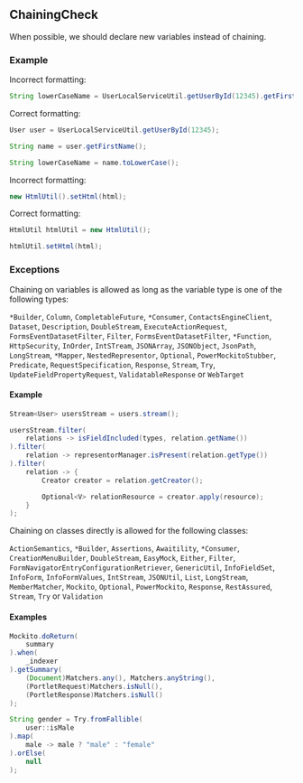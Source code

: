 ## ChainingCheck

When possible, we should declare new variables instead of chaining.

### Example

Incorrect formatting:

```java
String lowerCaseName = UserLocalServiceUtil.getUserById(12345).getFirstName().toLowerCase();
```

Correct formatting:

```java
User user = UserLocalServiceUtil.getUserById(12345);

String name = user.getFirstName();

String lowerCaseName = name.toLowerCase();
```

Incorrect formatting:

```java
new HtmlUtil().setHtml(html);

```

Correct formatting:

```java
HtmlUtil htmlUtil = new HtmlUtil();

htmlUtil.setHtml(html);
```

### Exceptions

Chaining on variables is allowed as long as the variable type is one of the
following types:

`*Builder`, `Column`, `CompletableFuture`, `*Consumer`, `ContactsEngineClient`,
`Dataset`, `Description`, `DoubleStream`, `ExecuteActionRequest`,
`FormsEventDatasetFilter`, `Filter`, `FormsEventDatasetFilter`, `*Function`,
`HttpSecurity`, `InOrder`, `IntSTream`, `JSONArray`, `JSONObject`, `JsonPath`,
`LongStream`, `*Mapper`, `NestedRepresentor`, `Optional`, `PowerMockitoStubber`,
`Predicate`, `RequestSpecification`, `Response`, `Stream`, `Try`,
`UpdateFieldPropertyRequest`, `ValidatableResponse` or `WebTarget`

#### Example

```java
Stream<User> usersStream = users.stream();

usersStream.filter(
    relations -> isFieldIncluded(types, relation.getName())
).filter(
    relation -> representorManager.isPresent(relation.getType())
).filter(
    relation -> {
        Creator creator = relation.getCreator();

        Optional<V> relationResource = creator.apply(resource);
    }
);
```

Chaining on classes directly is allowed for the following classes:

`ActionSemantics`, `*Builder`, `Assertions`, `Awaitility`, `*Consumer`,
`CreationMenuBuilder`, `DoubleStream`, `EasyMock`, `Either`, `Filter`,
`FormNavigatorEntryConfigurationRetriever`, `GenericUtil`, `InfoFieldSet`,
`InfoForm`, `InfoFormValues`, `IntStream`, `JSONUtil`, `List`, `LongStream`,
`MemberMatcher`, `Mockito`, `Optional`, `PowerMockito`, `Response`,
`RestAssured`, `Stream`, `Try` or `Validation`

#### Examples

```java
Mockito.doReturn(
    summary
).when(
    _indexer
).getSummary(
    (Document)Matchers.any(), Matchers.anyString(),
    (PortletRequest)Matchers.isNull(),
    (PortletResponse)Matchers.isNull()
);
```

```java
String gender = Try.fromFallible(
    user::isMale
).map(
    male -> male ? "male" : "female"
).orElse(
    null
);
```